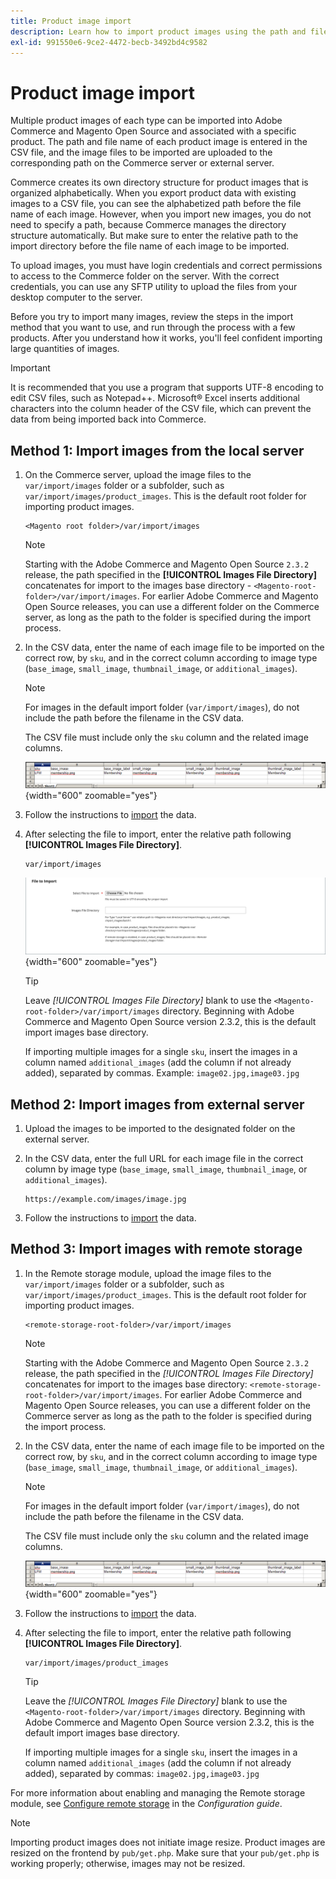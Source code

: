 ```yaml
---
title: Product image import
description: Learn how to import product images using the path and file name of each image.
exl-id: 991550e6-9ce2-4472-becb-3492bd4c9582
---
```

# Product image import

Multiple product images of each type can be imported into Adobe Commerce and Magento Open Source and associated with a specific product. The path and file name of each product image is entered in the CSV file, and the image files to be imported are uploaded to the corresponding path on the Commerce server or external server.

Commerce creates its own directory structure for product images that is organized alphabetically. When you export product data with existing images to a CSV file, you can see the alphabetized path before the file name of each image. However, when you import new images, you do not need to specify a path, because Commerce manages the directory structure automatically. But make sure to enter the relative path to the import directory before the file name of each image to be imported.

To upload images, you must have login credentials and correct permissions to access to the Commerce folder on the server. With the correct credentials, you can use any SFTP utility to upload the files from your desktop computer to the server.

Before you try to import many images, review the steps in the import method that you want to use, and run through the process with a few products. After you understand how it works, you'll feel confident importing large quantities of images.

>[!IMPORTANT]
>
>It is recommended that you use a program that supports UTF-8 encoding to edit CSV files, such as Notepad++. Microsoft&reg; Excel inserts additional characters into the column header of the CSV file, which can prevent the data from being imported back into Commerce.

## Method 1: Import images from the local server

1. On the Commerce server, upload the image files to the `var/import/images` folder or a subfolder, such as `var/import/images/product_images`. This is the default root folder for importing product images.

    ```terminal
    <Magento root folder>/var/import/images
    ```

   >[!NOTE]
   >
   >Starting with the Adobe Commerce and Magento Open Source `2.3.2` release, the path specified in the **[!UICONTROL Images File Directory]** concatenates for import to the images base directory - `<Magento-root-folder>/var/import/images`. For earlier Adobe Commerce and Magento Open Source releases, you can use a different folder on the Commerce server, as long as the path to the folder is specified during the import process.

1. In the CSV data, enter the name of each image file to be imported on the correct row, by `sku`, and in the correct column according to image type (`base_image`, `small_image`, `thumbnail_image`, or `additional_images`).

   >[!NOTE]
   >
   >For images in the default import folder (`var/import/images`), do not include the path before the filename in the CSV data.

   The CSV file must include only the `sku` column and the related image columns.

   ![Example - CSV image data import](./assets/data-import-csv-image-files-default-local.png){width="600" zoomable="yes"}

1. Follow the instructions to [import](data-import.md) the data.

1. After selecting the file to import, enter the relative path following **[!UICONTROL Images File Directory]**.

   ```terminal
   var/import/images
   ```

   ![Data import images file directory](./assets/data-import-file-to-import.png){width="600" zoomable="yes"}

   >[!TIP]
   >
   >Leave _[!UICONTROL Images File Directory]_ blank to use the `<Magento-root-folder>/var/import/images` directory. Beginning with Adobe Commerce and Magento Open Source version 2.3.2, this is the default import images base directory.

   If importing multiple images for a single `sku`, insert the images in a column named `additional_images` (add the column if not already added), separated by commas. Example: `image02.jpg,image03.jpg`

## Method 2: Import images from external server

1. Upload the images to be imported to the designated folder on the external server.

1. In the CSV data, enter the full URL for each image file in the correct column by image type (`base_image`, `small_image`, `thumbnail_image`, or `additional_images`).

   ```terminal
   https://example.com/images/image.jpg
   ```

1. Follow the instructions to [import](data-import.md) the data.

## Method 3: Import images with remote storage

1. In the Remote storage module, upload the image files to the `var/import/images` folder or a subfolder, such as `var/import/images/product_images`. This is the default root folder for importing product images.

   ```terminal
   <remote-storage-root-folder>/var/import/images
   ```

   >[!NOTE]
   >
   >Starting with the Adobe Commerce and Magento Open Source `2.3.2` release, the path specified in the _[!UICONTROL Images File Directory]_ concatenates for import to the images base directory: `<remote-storage-root-folder>/var/import/images`. For earlier Adobe Commerce and Magento Open Source releases, you can use a different folder on the Commerce server as long as the path to the folder is specified during the import process.

1. In the CSV data, enter the name of each image file to be imported on the correct row, by `sku`, and in the correct column according to image type (`base_image`, `small_image`, `thumbnail_image`, or `additional_images`).

   >[!NOTE]
   >
   >For images in the default import folder (`var/import/images`), do not include the path before the filename in the CSV data.

   The CSV file must include only the `sku` column and the related image columns.

   ![Example - CSV image data import](./assets/data-import-csv-image-files-default-local.png){width="600" zoomable="yes"}

1. Follow the instructions to [import](data-import.md) the data.

1. After selecting the file to import, enter the relative path following **[!UICONTROL Images File Directory]**.

   ```terminal
   var/import/images/product_images
   ```

   >[!TIP]
   >
   >Leave the _[!UICONTROL Images File Directory]_ blank to use the `<Magento-root-folder>/var/import/images` directory. Beginning with Adobe Commerce and Magento Open Source version 2.3.2, this is the default import images base directory.

   If importing multiple images for a single `sku`, insert the images in a column named `additional_images` (add the column if not already added), separated by commas: `image02.jpg,image03.jpg`

For more information about enabling and managing the Remote storage module, see [Configure remote storage](https://experienceleague.adobe.com/docs/commerce-operations/configuration-guide/storage/remote-storage/remote-storage.html) in the _Configuration guide_.

>[!NOTE]
>
>Importing product images does not initiate image resize. Product images are resized on the frontend by `pub/get.php`. Make sure that your `pub/get.php` is working properly; otherwise, images may not be resized.
